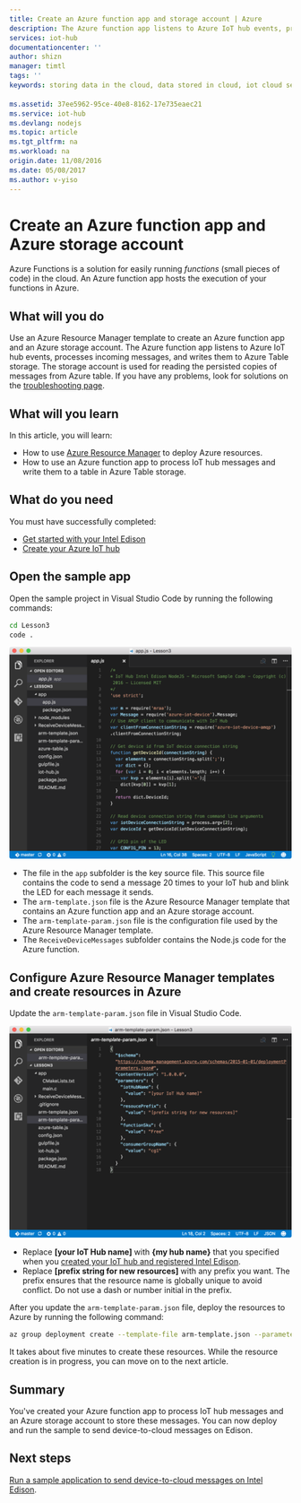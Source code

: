 ```yaml
---
title: Create an Azure function app and storage account | Azure
description: The Azure function app listens to Azure IoT hub events, processes incoming messages, and writes them to Azure Table storage.
services: iot-hub
documentationcenter: ''
author: shizn
manager: timtl
tags: ''
keywords: storing data in the cloud, data stored in cloud, iot cloud service

ms.assetid: 37ee5962-95ce-40e8-8162-17e735eaec21
ms.service: iot-hub
ms.devlang: nodejs
ms.topic: article
ms.tgt_pltfrm: na
ms.workload: na
origin.date: 11/08/2016
ms.date: 05/08/2017
ms.author: v-yiso
---
```


# Create an Azure function app and Azure storage account
Azure Functions is a solution for easily running *functions* (small pieces of code) in the cloud. An Azure function app hosts the execution of your functions in Azure.

## What will you do
Use an Azure Resource Manager template to create an Azure function app and an Azure storage account. The Azure function app listens to Azure IoT hub events, processes incoming messages, and writes them to Azure Table storage. The storage account is used for reading the persisted copies of messages from Azure table. If you have any problems, look for solutions on the [troubleshooting page][troubleshooting].

## What will you learn
In this article, you will learn:
* How to use [Azure Resource Manager](../azure-resource-manager/resource-group-overview.md) to deploy Azure resources.
* How to use an Azure function app to process IoT hub messages and write them to a table in Azure Table storage.

## What do you need
You must have successfully completed:
- [Get started with your Intel Edison][get-started-with-your-intel-edison]
- [Create your Azure IoT hub][create-your-azure-iot-hub]

## Open the sample app
Open the sample project in Visual Studio Code by running the following commands:

```bash
cd Lesson3
code .
```

![Repo structure][repo-structure]

* The file in the `app` subfolder is the key source file. This source file contains the code to send a message 20 times to your IoT hub and blink the LED for each message it sends.
* The `arm-template.json` file is the Azure Resource Manager template that contains an Azure function app and an Azure storage account.
* The `arm-template-param.json` file is the configuration file used by the Azure Resource Manager template.
* The `ReceiveDeviceMessages` subfolder contains the Node.js code for the Azure function.

## Configure Azure Resource Manager templates and create resources in Azure
Update the `arm-template-param.json` file in Visual Studio Code.

![Azure Resource Manager template parameters][arm-template-parameters]

* Replace **[your IoT Hub name]** with **{my hub name}** that you specified when you [created your IoT hub and registered Intel Edison][created-your-iot-hub-and-registered-intel-edison].
* Replace **[prefix string for new resources]** with any prefix you want. The prefix ensures that the resource name is globally unique to avoid conflict. Do not use a dash or number initial in the prefix.

After you update the `arm-template-param.json` file, deploy the resources to Azure by running the following command:

```bash
az group deployment create --template-file arm-template.json --parameters @arm-template-param.json -g iot-sample
```

It takes about five minutes to create these resources. While the resource creation is in progress, you can move on to the next article.

## Summary
You've created your Azure function app to process IoT hub messages and an Azure storage account to store these messages. You can now deploy and run the sample to send device-to-cloud messages on Edison.

## Next steps
[Run a sample application to send device-to-cloud messages on Intel Edison][send-device-to-cloud-messages].
<!-- Images and links -->

[troubleshooting]: ./iot-hub-intel-edison-kit-node-troubleshooting.md
[get-started-with-your-intel-edison]: ./iot-hub-intel-edison-kit-node-get-started.md
[create-your-azure-iot-hub]: ./iot-hub-intel-edison-kit-node-get-started.md
[repo-structure]: ./media/iot-hub-intel-edison-lessons/lesson3/repo_structure.png
[arm-template-parameters]: ./media/iot-hub-intel-edison-lessons/lesson3/arm_para.png
[created-your-iot-hub-and-registered-intel-edison]: ./iot-hub-intel-edison-kit-node-lesson2-prepare-azure-iot-hub.md
[send-device-to-cloud-messages]: ./iot-hub-intel-edison-kit-node-lesson3-run-azure-blink.md